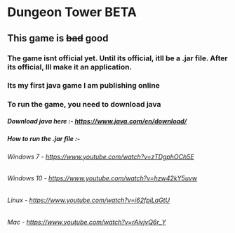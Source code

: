 # Dungeon Tower BETA
## This game is ~~bad~~ good
### The game isnt official yet. Until its official, itll be a .jar file. After its official, Ill make it an application.
### Its my first java game I am publishing online
### To run the game, you need to download java
##### Download java here :- https://www.java.com/en/download/
##### **How to run the .jar file :-** 
###### Windows 7 - https://www.youtube.com/watch?v=zTDgphOCh5E
###### Windows 10 - https://www.youtube.com/watch?v=hzw42kY5uvw
###### Linux - https://www.youtube.com/watch?v=i62fpiLaGtU
###### Mac - https://www.youtube.com/watch?v=rAivjvQ6r_Y

